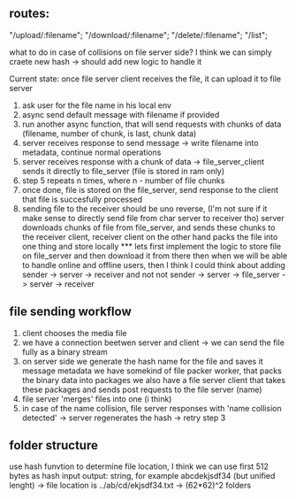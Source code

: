## routes:
"/upload/:filename";
"/download/:filename";
"/delete/:filename";
"/list";


what to do in case of collisions on file server side?
I think we can simply craete new hash -> should add new logic to handle it

Current state:
once file server client receives the file, it can upload it to file server

1. ask user for the file name in his local env
2. async send default message with filename if provided
3. run another async function, that will send requests with chunks of data (filename, number of chunk, is last, chunk data)
4. server receives response to send message -> write filename into metadata, continue normal operations
5. server receives response with a chunk of data -> file_server_client sends it directly to file_server (file is stored in ram only)
6. step 5 repeats n times, where n - number of file chunks
7. once done, file is stored on the file_server, send response to the client that file is succesfully processed 
8. sending file to the receiver should be uno reverse, (I'm not sure if it make sense to directly send file from char server to receiver tho)
  server downloads chunks of file from file_server, and sends these chunks to the receiver client, receiver client on the other hand packs the file into 
  one thing and store locally
*** lets first implement the logic to store file on file_server and then download it from there
    then when we will be able to handle online and offline users, then I think I could think 
    about adding sender -> server -> receiver and not
    not sender -> server -> file_server -> server -> receiver

## file sending workflow
1. client chooses the media file 
2. we have a connection beetwen server and client -> we can send the file fully as a binary stream
3. on server side we generate the hash name for the file and saves it message metadata
   we have somekind of file packer worker, that packs the binary data into packages 
   we also have a file server client that takes these packages and sends post requests to the file server (name)
4. file server 'merges' files into one (i think)
5. in case of the name collision, file server responses with 'name collision detected' -> server regenerates the hash -> retry step 3

## folder structure 
use hash funvtion to determine file location, I think we can use first 512 bytes as hash input 
  output: string, for example abcdekjsdf34 (but unified lenght)
  -> file location is ../ab/cd/ekjsdf34.txt -> (62*62)^2 folders 

